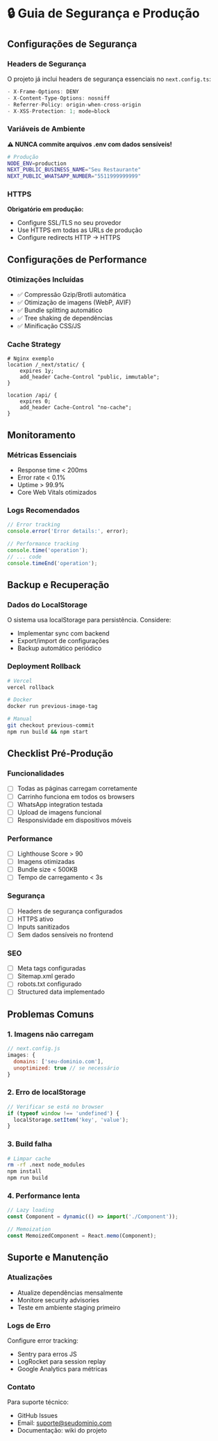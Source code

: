 # 🔒 Guia de Segurança e Produção

## Configurações de Segurança

### Headers de Segurança
O projeto já inclui headers de segurança essenciais no `next.config.ts`:

```javascript
- X-Frame-Options: DENY
- X-Content-Type-Options: nosniff  
- Referrer-Policy: origin-when-cross-origin
- X-XSS-Protection: 1; mode=block
```

### Variáveis de Ambiente
**⚠️ NUNCA commite arquivos .env com dados sensíveis!**

```bash
# Produção
NODE_ENV=production
NEXT_PUBLIC_BUSINESS_NAME="Seu Restaurante"
NEXT_PUBLIC_WHATSAPP_NUMBER="5511999999999"
```

### HTTPS
**Obrigatório em produção:**
- Configure SSL/TLS no seu provedor
- Use HTTPS em todas as URLs de produção
- Configure redirects HTTP → HTTPS

## Configurações de Performance

### Otimizações Incluídas
- ✅ Compressão Gzip/Brotli automática
- ✅ Otimização de imagens (WebP, AVIF)
- ✅ Bundle splitting automático
- ✅ Tree shaking de dependências
- ✅ Minificação CSS/JS

### Cache Strategy
```nginx
# Nginx exemplo
location /_next/static/ {
    expires 1y;
    add_header Cache-Control "public, immutable";
}

location /api/ {
    expires 0;
    add_header Cache-Control "no-cache";
}
```

## Monitoramento

### Métricas Essenciais
- Response time < 200ms
- Error rate < 0.1%
- Uptime > 99.9%
- Core Web Vitals otimizados

### Logs Recomendados
```javascript
// Error tracking
console.error('Error details:', error);

// Performance tracking  
console.time('operation');
// ... code
console.timeEnd('operation');
```

## Backup e Recuperação

### Dados do LocalStorage
O sistema usa localStorage para persistência. Considere:
- Implementar sync com backend
- Export/import de configurações
- Backup automático periódico

### Deployment Rollback
```bash
# Vercel
vercel rollback

# Docker
docker run previous-image-tag

# Manual
git checkout previous-commit
npm run build && npm start
```

## Checklist Pré-Produção

### Funcionalidades
- [ ] Todas as páginas carregam corretamente
- [ ] Carrinho funciona em todos os browsers
- [ ] WhatsApp integration testada
- [ ] Upload de imagens funcional
- [ ] Responsividade em dispositivos móveis

### Performance
- [ ] Lighthouse Score > 90
- [ ] Imagens otimizadas
- [ ] Bundle size < 500KB
- [ ] Tempo de carregamento < 3s

### Segurança
- [ ] Headers de segurança configurados
- [ ] HTTPS ativo
- [ ] Inputs sanitizados
- [ ] Sem dados sensíveis no frontend

### SEO
- [ ] Meta tags configuradas
- [ ] Sitemap.xml gerado
- [ ] robots.txt configurado
- [ ] Structured data implementado

## Problemas Comuns

### 1. Imagens não carregam
```javascript
// next.config.js
images: {
  domains: ['seu-dominio.com'],
  unoptimized: true // se necessário
}
```

### 2. Erro de localStorage
```javascript
// Verificar se está no browser
if (typeof window !== 'undefined') {
  localStorage.setItem('key', 'value');
}
```

### 3. Build falha
```bash
# Limpar cache
rm -rf .next node_modules
npm install
npm run build
```

### 4. Performance lenta
```javascript
// Lazy loading
const Component = dynamic(() => import('./Component'));

// Memoization
const MemoizedComponent = React.memo(Component);
```

## Suporte e Manutenção

### Atualizações
- Atualize dependências mensalmente
- Monitore security advisories
- Teste em ambiente staging primeiro

### Logs de Erro
Configure error tracking:
- Sentry para erros JS
- LogRocket para session replay
- Google Analytics para métricas

### Contato
Para suporte técnico:
- GitHub Issues
- Email: suporte@seudominio.com
- Documentação: wiki do projeto
